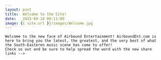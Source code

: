 ```yaml
---
layout: post
title:  Welcome to the Site!
date:   2015-09-16 00:11:00
image: {{ site.url }}/images/Welcome.jpg
---
```


	Welcome to the new face of Airbound Entertainment! AirboundEnt.com is here to bring you the latest, the greatest, and the very best of what the South-Easteren music scene has come to offer! 
	Check us out and be sure to help spread the word with the new share links -->
